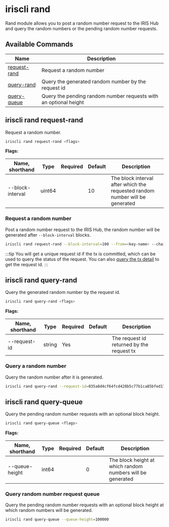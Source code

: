 # iriscli rand

Rand module allows you to post a random number request to the IRIS Hub and query the random numbers or the pending random number requests.

## Available Commands

| Name                                       | Description                                                      |
| ------------------------------------------ | ---------------------------------------------------------------- |
| [request-rand](#iriscli-rand-request-rand) | Request a random number                                          |
| [query-rand](#iriscli-rand-query-rand)     | Query the generated random number by the request id              |
| [query-queue](#iriscli-rand-query-queue)   | Query the pending random number requests with an optional height |

## iriscli rand request-rand

Request a random number.

```bash
iriscli rand request-rand <flags>
```

**Flags:**

| Name, shorthand  | Type   | Required | Default | Description                                                                  |
| ---------------- | ------ | -------- | ------- | ---------------------------------------------------------------------------- |
| --block-interval | uint64 |          | 10      | The block interval after which the requested random number will be generated |

### Request a random number

Post a random number request to the IRIS Hub, the random number will be generated after `--block-interval` blocks.

```bash
iriscli rand request-rand --block-interval=100 --from=<key-name> --chain-id=irishub --fee=0.3iris --commit
```

:::tip
You will get a unique request id if the tx is committed, which can be used to query the status of the request. You can also [query the tx detail](./tendermint.md#iriscli-tendermint-tx) to get the request id.
:::

## iriscli rand query-rand

Query the generated random number by the request id.

```bash
iriscli rand query-rand <flags>
```

**Flags:**

| Name, shorthand | Type   | Required | Default | Description                               |
| --------------- | ------ | -------- | ------- | ----------------------------------------- |
| --request-id    | string | Yes      |         | The request id returned by the request tx |

### Query a random number

Query the random number after it is generated.

```bash
iriscli rand query-rand --request-id=035a8d4cf64fcd428b5c77b1ca85bfed172d3787be9bdf0887bbe8bbeec3932c
```

## iriscli rand query-queue

Query the pending random number requests with an optional block height.

```bash
iriscli rand query-queue <flags>
```

**Flags:**

| Name, shorthand | Type  | Required | Default | Description                                                |
| --------------- | ----- | -------- | ------- | ---------------------------------------------------------- |
| --queue-height  | int64 |          | 0       | The block height at which random numbers will be generated |

### Query random number request queue

Query the pending random number requests with an optional block height at which random numbers will be generated.

```bash
iriscli rand query-queue --queue-height=100000
```
